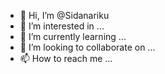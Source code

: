 - 👋 Hi, I’m @Sidanariku
- 👀 I’m interested in ...
- 🌱 I’m currently learning ...
- 💞️ I’m looking to collaborate on ...
- 📫 How to reach me ...

<!---
Sidanariku/Sidanariku is a ✨ special ✨ repository because its `README.md` (this file) appears on your GitHub profile.
You can click the Preview link to take a look at your changes.
--->
